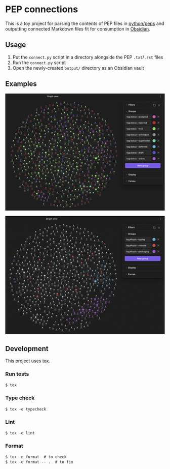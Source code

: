 # PEP connections

This is a toy project for parsing the contents of PEP files in [python/peps](https://github.com/python/peps) and outputting connected Markdown files fit for consumption in [Obsidian](https://obsidian.md).

## Usage

1. Put the `connect.py` script in a directory alongside the PEP `.txt`/`.rst` files
1. Run the `connect.py` script
1. Open the newly-created `output/` directory as an Obsidian vault

## Examples

![Obsidian graph by status](by-status.png)

![Obsidian graph by topic](by-topic.png)

## Development

This project uses [tox](https://tox.wiki).

### Run tests

```shell
$ tox
```

### Type check

```shell
$ tox -e typecheck
```

### Lint

```shell
$ tox -e lint
```

### Format

```shell
$ tox -e format  # to check
$ tox -e format -- .  # to fix
```
